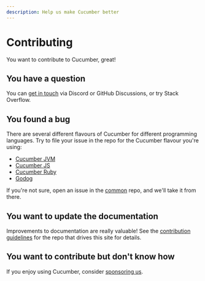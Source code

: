 ```yaml
---
description: Help us make Cucumber better
---
```


# Contributing

You want to contribute to Cucumber, great!

## You have a question

You can [get in touch](/community) via Discord or GitHub Discussions, or try Stack Overflow. 

## You found a bug

There are several different flavours of Cucumber for different programming languages. Try to file your issue in the repo for the Cucumber flavour you're using:

* [Cucumber JVM](https://github.com/cucumber/cucumber-jvm/issues/new)
* [Cucumber JS](https://github.com/cucumber/cucumber-js/issues/new)
* [Cucumber Ruby](https://github.com/cucumber/cucumber-ruby/issues/new)
* [Godog](https://github.com/cucumber/godog/issues/new)

If you're not sure, open an issue in the [common](https://github.com/cucumber/common/issues/new/choose) repo, and we'll take it from there.

## You want to update the documentation

Improvements to documentation are really valuable! See the [contribution guidelines](https://github.com/cucumber/website/blob/main/CONTRIBUTING.md) for the repo that drives this site for details.

## You want to contribute but don't know how

If you enjoy using Cucumber, consider [sponsoring us](/sponsors).


